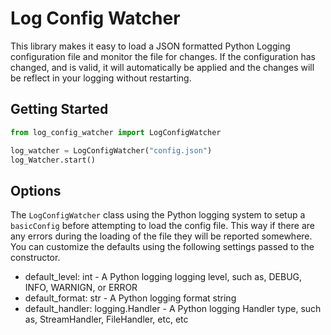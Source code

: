 # Log Config Watcher

This library makes it easy to load a JSON formatted Python Logging configuration file
and monitor the file for changes. If the configuration has changed, and is valid, it will
automatically be applied and the changes will be reflect in your logging without restarting.

## Getting Started

```python
from log_config_watcher import LogConfigWatcher

log_watcher = LogConfigWatcher("config.json")
log_Watcher.start()
```

## Options

The `LogConfigWatcher` class using the Python logging system to setup a `basicConfig` before
attempting to load the config file. This way if there are any errors during the loading of the file
they will be reported somewhere. You can customize the defaults using the following settings passed
to the constructor.

* default_level: int - A Python logging logging level, such as, DEBUG, INFO, WARNIGN, or ERROR
* default_format: str - A Python logging format string
* default_handler: logging.Handler - A Python logging Handler type, such as, StreamHandler, FileHandler, etc, etc

